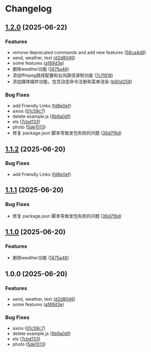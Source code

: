 # Changelog

## [1.2.0](https://github.com/ycxom/karin-plugin-levi/compare/v1.1.2...v1.2.0) (2025-06-22)


### Features

* remove deprecated commands and add new features ([58ca4d9](https://github.com/ycxom/karin-plugin-levi/commit/58ca4d9615b4e542f21bb17410fd84baf7d97c4a))
* send, weather, text ([d2d8046](https://github.com/ycxom/karin-plugin-levi/commit/d2d804610a1b2751b262354dcaa8c12cd406eff5))
* some features ([a189d3e](https://github.com/ycxom/karin-plugin-levi/commit/a189d3e5535c228f75ed03eca634c2db6aaec809))
* 删除weather功能 ([1475a46](https://github.com/ycxom/karin-plugin-levi/commit/1475a46b51dde74570ae185f9dbade086c3f8fae))
* 添加ffmpeg路径配置和台风路径录制功能 ([7c11818](https://github.com/ycxom/karin-plugin-levi/commit/7c11818db8d02afe2cdd6ba2d89f7b6562883e25))
* 添加媒体插件功能，包含动态命令注册和菜单渲染 ([b60d259](https://github.com/ycxom/karin-plugin-levi/commit/b60d259869b6c0c5cf57d184387bd89f2b2e8bd9))


### Bug Fixes

* add Friendly Links ([fd8e0ef](https://github.com/ycxom/karin-plugin-levi/commit/fd8e0efef48ffd2b1a2cf973d8c09a423a518466))
* axios ([01c59c7](https://github.com/ycxom/karin-plugin-levi/commit/01c59c7d6064576948e67cd776494d0b6da0c642))
* delete example.js ([9b9a0df](https://github.com/ycxom/karin-plugin-levi/commit/9b9a0df604c5374ee524d22be103555a06fcfd36))
* els ([7cbd133](https://github.com/ycxom/karin-plugin-levi/commit/7cbd133abcd0c951f66a38d6293a5ae03009b80f))
* photo ([5de1013](https://github.com/ycxom/karin-plugin-levi/commit/5de1013bcefca3d9a9ea3c0681adb6a9ad938e60))
* 修复 package.json 脚本导致发包失败的问题 ([36d7f6d](https://github.com/ycxom/karin-plugin-levi/commit/36d7f6d557d78f98207ff9e5d00a578c2bdb425e))

## [1.1.2](https://github.com/hanhan258/karin-plugin-levi/compare/v1.1.1...v1.1.2) (2025-06-20)


### Bug Fixes

* add Friendly Links ([fd8e0ef](https://github.com/hanhan258/karin-plugin-levi/commit/fd8e0efef48ffd2b1a2cf973d8c09a423a518466))

## [1.1.1](https://github.com/hanhan258/karin-plugin-levi/compare/v1.1.0...v1.1.1) (2025-06-20)


### Bug Fixes

* 修复 package.json 脚本导致发包失败的问题 ([36d7f6d](https://github.com/hanhan258/karin-plugin-levi/commit/36d7f6d557d78f98207ff9e5d00a578c2bdb425e))

## [1.1.0](https://github.com/hanhan258/karin-plugin-levi/compare/v1.0.0...v1.1.0) (2025-06-20)


### Features

* 删除weather功能 ([1475a46](https://github.com/hanhan258/karin-plugin-levi/commit/1475a46b51dde74570ae185f9dbade086c3f8fae))

## 1.0.0 (2025-06-20)


### Features

* send, weather, text ([d2d8046](https://github.com/hanhan258/karin-plugin-levi/commit/d2d804610a1b2751b262354dcaa8c12cd406eff5))
* some features ([a189d3e](https://github.com/hanhan258/karin-plugin-levi/commit/a189d3e5535c228f75ed03eca634c2db6aaec809))


### Bug Fixes

* axios ([01c59c7](https://github.com/hanhan258/karin-plugin-levi/commit/01c59c7d6064576948e67cd776494d0b6da0c642))
* delete example.js ([9b9a0df](https://github.com/hanhan258/karin-plugin-levi/commit/9b9a0df604c5374ee524d22be103555a06fcfd36))
* els ([7cbd133](https://github.com/hanhan258/karin-plugin-levi/commit/7cbd133abcd0c951f66a38d6293a5ae03009b80f))
* photo ([5de1013](https://github.com/hanhan258/karin-plugin-levi/commit/5de1013bcefca3d9a9ea3c0681adb6a9ad938e60))
